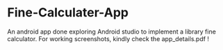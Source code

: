 # Fine-Calculater-App
An android app done exploring Android studio to implement a library fine calculator. For working screenshots, kindly check the app_details.pdf !

